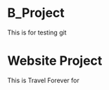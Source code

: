 # B_Project
  This is for testing git
 
 
  # Website Project
   This is Travel Forever for <Andrew Freckleton>
